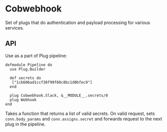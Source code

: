 # Cobwebhook

Set of plugs that do authentication and payload processing for various services.

## API

Use as a part of Plug pipeline:

```
defmodule Pipeline do
  use Plug.Builder

  def secrets do
   ["1cb606ad1ccf30f99f60c8bc1d0bfec9"]
  end

  plug Cobwebhook.Slack, &__MODULE__.secrets/0
  plug Webhook
end
```

Takes a function that returns a list of valid secrets. On valid request, sets
`conn.body_params` and `conn.assigns.secret` and forwards request to the next
plug in the pipeline.
